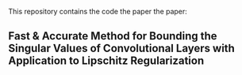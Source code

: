 
This repository contains the code the paper the paper:

## Fast & Accurate Method for Bounding the Singular Values of Convolutional Layers with Application to Lipschitz Regularization

